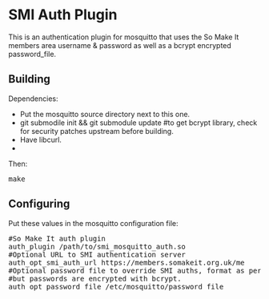 SMI Auth Plugin
===============
This is an authentication plugin for mosquitto that uses the So Make It members area username & password as well as a bcrypt encrypted password_file.

Building
--------
Dependencies:
 - Put the mosquitto source directory next to this one.
 - git submodile init && git submodule update #to get bcrypt library, check for security patches upstream before building.
 - Have libcurl.
 - 
Then:
<pre>make</pre>

Configuring
-----------
Put these values in the mosquitto configuration file:
<pre>#So Make It auth plugin
auth_plugin /path/to/smi_mosquitto_auth.so
#Optional URL to SMI authentication server
auth_opt_smi_auth_url https://members.somakeit.org.uk/me
#Optional password file to override SMI auths, format as per password_file
#but passwords are encrypted with bcrypt.
auth_opt_password_file /etc/mosquitto/password_file</pre>
